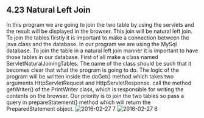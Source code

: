 4.23 Natural Left Join
----------------------
In this program we are going to join the two table by using the servlets and the result will be displayed in the browser. This join will be natural left join. 
To join the tables firstly it is important to make a connection between the java class and the database. In our program we are using the MySql database. To join the table in a natural left join manner it is important to have those tables in our database. First of all make a class named ServletNaturalJoiningTables. The name of the class should be such that it becomes clear that what the program is going to do. The logic of the program will be written inside the doGet() method which takes two arguments HttpServletRequest and HttpServletResponse. call the method getWriter() of the PrintWriter class, which is responsible for writing the contents on the browser. Our priority is to join the two tables so pass a query in prepareStatement() method which will return the PreparedStatement object.
![2016-02-27 7](https://cloud.githubusercontent.com/assets/16263300/13371272/ea8e6006-dd47-11e5-9fb5-fc9751621e8e.png)
![2016-02-27 6](https://cloud.githubusercontent.com/assets/16263300/13371273/eaaef88e-dd47-11e5-9476-38fd195d47d7.png)
